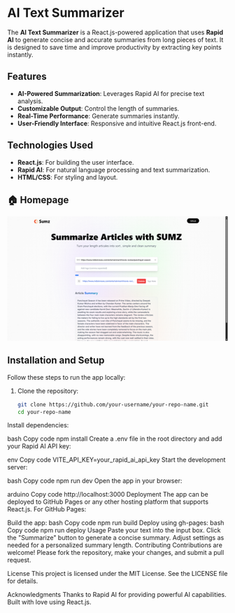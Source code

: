 # AI Text Summarizer

The **AI Text Summarizer** is a React.js-powered application that uses **Rapid AI** to generate concise and accurate summaries from long pieces of text. It is designed to save time and improve productivity by extracting key points instantly.

## Features
- **AI-Powered Summarization**: Leverages Rapid AI for precise text analysis.
- **Customizable Output**: Control the length of summaries.
- **Real-Time Performance**: Generate summaries instantly.
- **User-Friendly Interface**: Responsive and intuitive React.js front-end.

## Technologies Used
- **React.js**: For building the user interface.
- **Rapid AI**: For natural language processing and text summarization.
- **HTML/CSS**: For styling and layout.

## 🏠 Homepage

![Homepage Screenshot](src/assets/Screenshot%202025-06-24%20181045.png)

## Installation and Setup

Follow these steps to run the app locally:

1. Clone the repository:
   ```bash
   git clone https://github.com/your-username/your-repo-name.git
   cd your-repo-name
Install dependencies:

bash
Copy code
npm install
Create a .env file in the root directory and add your Rapid AI API key:

env
Copy code
VITE_API_KEY=your_rapid_ai_api_key
Start the development server:

bash
Copy code
npm run dev
Open the app in your browser:

arduino
Copy code
http://localhost:3000
Deployment
The app can be deployed to GitHub Pages or any other hosting platform that supports React.js. For GitHub Pages:

Build the app:
bash
Copy code
npm run build
Deploy using gh-pages:
bash
Copy code
npm run deploy
Usage
Paste your text into the input box.
Click the "Summarize" button to generate a concise summary.
Adjust settings as needed for a personalized summary length.
Contributing
Contributions are welcome! Please fork the repository, make your changes, and submit a pull request.

License
This project is licensed under the MIT License. See the LICENSE file for details.

Acknowledgments
Thanks to Rapid AI for providing powerful AI capabilities.
Built with love using React.js.
